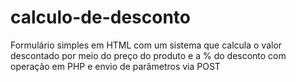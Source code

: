 # calculo-de-desconto
Formulário simples em HTML com um sistema que calcula o valor descontado por meio do preço do produto e a % do desconto com operação em PHP e envio de parâmetros via POST

